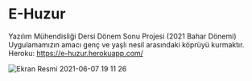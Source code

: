 # E-Huzur

Yazılım Mühendisliği Dersi Dönem Sonu Projesi (2021 Bahar Dönemi)
Uygulamamızın amacı genç ve yaşlı nesil arasındaki köprüyü kurmaktır.
Heroku:
https://e-huzur.herokuapp.com/

![Ekran Resmi 2021-06-07 19 11 26](https://user-images.githubusercontent.com/50153950/121053666-45976800-c7c4-11eb-9821-61074198a51e.png)

